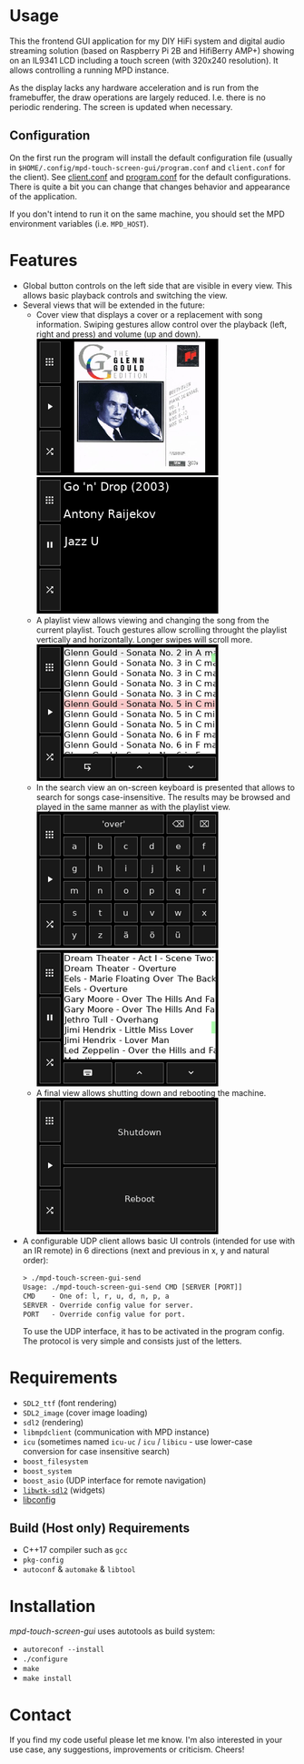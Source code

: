 # Usage

This the frontend GUI application for my DIY HiFi system and digital audio streaming solution (based on Raspberry Pi 2B and HifiBerry AMP+) showing on an IL9341 LCD including a touch screen (with 320x240 resolution). It allows controlling a running MPD instance.

As the display lacks any hardware acceleration and is run from the framebuffer, the draw operations are largely reduced. I.e. there is no periodic rendering. The screen is updated when necessary.

## Configuration

On the first run the program will install the default configuration file (usually in `$HOME/.config/mpd-touch-screen-gui/program.conf` and `client.conf` for the client). See [client.conf](data/client.conf) and [program.conf](data/program.conf) for the default configurations. There is quite a bit you can change that changes behavior and appearance of the application.

If you don't intend to run it on the same machine, you should set the MPD environment variables (i.e. `MPD_HOST`).

# Features

* Global button controls on the left side that are visible in every view. This allows basic playback controls and switching the view.
* Several views that will be extended in the future:
    * Cover view that displays a cover or a replacement with song information. Swiping gestures allow control over the playback (left, right and press) and volume (up and down).  
        ![cover swipe](/example-images/cover-swipe.png)
        ![cover swipe text](/example-images/cover-swipe-text.png)
    * A playlist view allows viewing and changing the song from the current playlist. Touch gestures allow scrolling throught the playlist vertically and horizontally. Longer swipes will scroll more.  
        ![playlist](/example-images/playlist.png)
    * In the search view an on-screen keyboard is presented that allows to search for songs case-insensitive. The results may be browsed and played in the same manner as with the playlist view.  
        ![search input](/example-images/search-input.png)
        ![search result](/example-images/search-result.png)
    * A final view allows shutting down and rebooting the machine.  
        ![shutdown](/example-images/shutdown.png)
* A configurable UDP client allows basic UI controls (intended for use with an IR remote) in 6 directions (next and previous in x, y and natural order):
    ```
    > ./mpd-touch-screen-gui-send 
    Usage: ./mpd-touch-screen-gui-send CMD [SERVER [PORT]]
    CMD    - One of: l, r, u, d, n, p, a
    SERVER - Override config value for server.
    PORT   - Override config value for port.
    ```
    To use the UDP interface, it has to be activated in the program config. The protocol is very simple and consists just of the letters.

# Requirements

* `SDL2_ttf` (font rendering)
* `SDL2_image` (cover image loading)
* `sdl2` (rendering)
* `libmpdclient` (communication with MPD instance)
* `icu` (sometimes named `icu-uc` / `icu` / `libicu` - use lower-case conversion for case insensitive search)
* `boost_filesystem`
* `boost_system`
* `boost_asio` (UDP interface for remote navigation)
* [`libwtk-sdl2`](../../../libwtk-sdl2) (widgets)
* [libconfig](https://www.hyperrealm.com/libconfig/libconfig.html)

## Build (Host only) Requirements

* C++17 compiler such as `gcc`
* `pkg-config`
* `autoconf` & `automake` & `libtool`

# Installation

*mpd-touch-screen-gui* uses autotools as build system:
* `autoreconf --install`
* `./configure`
* `make`
* `make install`

# Contact

If you find my code useful please let me know. I'm also interested in your use case, any suggestions, improvements or criticism. Cheers!
